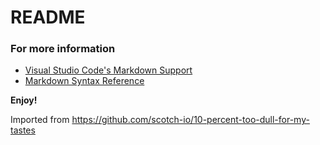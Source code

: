 # README
### For more information
* [Visual Studio Code's Markdown Support](http://code.visualstudio.com/docs/languages/markdown)
* [Markdown Syntax Reference](https://help.github.com/articles/markdown-basics/)

**Enjoy!**

Imported from https://github.com/scotch-io/10-percent-too-dull-for-my-tastes
